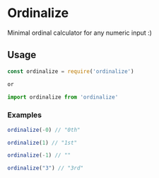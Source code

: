 # Ordinalize

Minimal ordinal calculator for any numeric input :)

## Usage

```js
const ordinalize = require('ordinalize')

or

import ordinalize from 'ordinalize'

```
### Examples

```js
ordinalize(-0) // "0th"

ordinalize(1) // "1st"

ordinalize(-1) // ""

ordinalize("3") // "3rd"
```




